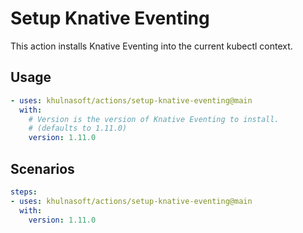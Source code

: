 # Setup Knative Eventing

This action installs Knative Eventing into the current kubectl context.

## Usage

```yaml
- uses: khulnasoft/actions/setup-knative-eventing@main
  with:
    # Version is the version of Knative Eventing to install.
    # (defaults to 1.11.0)
    version: 1.11.0
```

## Scenarios

```yaml
steps:
- uses: khulnasoft/actions/setup-knative-eventing@main
  with:
    version: 1.11.0
```
